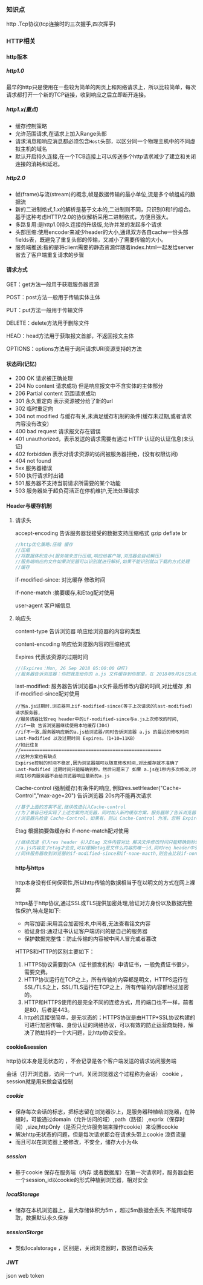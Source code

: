 ### 知识点

http .Tcp协议(tcp连接时的三次握手,四次挥手)

### HTTP相关

#### http版本

##### http1.0

最早的http只是使用在一些较为简单的网页上和网络请求上，所以比较简单，每次请求都打开一个新的TCP链接，收到响应之后立即断开连接。

##### http1.x(重点)

- 缓存控制策略
- 允许范围请求,在请求上加入Range头部
- 请求消息和响应消息都必须包含`Host`头部，以区分同一个物理主机中的不同虚拟主机的域名
- 默认开启持久连接,在一个TCB连接上可以传送多个http请求减少了建立和关闭连接的消耗和延迟。

##### http2.0

- 帧(frame)与流(stream)的概念,帧是数据传输的最小单位,流是多个帧组成的数据流
- 新的二进制格式,1.x的解析是基于文本的,二进制则不同，只识别0和1的组合。基于这种考虑HTTP/2.0的协议解析采用二进制格式，方便且强大。
- 多路复用:是http1.0持久连接的升级版,允许并发的发起多个请求
- 头部压缩:使用encoder来减少header的大小,通讯双方各自cache一份头部 fields表，既避免了重复头部的传输，又减小了需要传输的大小。
- 服务端推送:指的是将client需要的静态资源伴随着index.html一起发给server 省去了客户端重复请求的步骤

#### 请求方式

GET：get方法一般用于获取服务器资源

POST：post方法一般用于传输实体主体

PUT：put方法一般用于传输文件

DELETE：delete方法用于删除文件

HEAD：head方法用于获取报文首部，不返回报文主体

OPTIONS：options方法用于询问请求URI资源支持的方法

#### 状态码(记忆)

- 200 OK 请求被正确处理
- 204 No content  请求成功 但是响应报文中不含实体的主体部分
- 206  Partial content 范围请求成功
- 301 永久重定向 表示资源被分给了新的url
- 302 临时重定向
- 304 not modified 与缓存有关,未满足缓存机制的条件(缓存未过期,或者请求内容没有改变)
- 400 bad request 请求报文存在错误
- 401 unauthorized，表示发送的请求需要有通过 HTTP 认证的认证信息(未认证)
- 402 forbidden 表示对请求资源的访问被服务器拒绝，(没有权限访问)
- 404 not found 
- 5xx 服务器错误
- 500 执行请求时出错
- 501 服务器不支持当前请求所需要的某个功能
- 503 服务器处于超负荷活正在停机维护,无法处理请求

#### Header与缓存机制

1. 请求头

   accept-encoding 告诉服务器我接受的数据支持压缩格式 gzip deflate br

   ```js
   //http优化策略:压缩 缓存
   //压缩 
   //将数据体积变小(服务端来进行压缩,响应给客户端,浏览器会自动解压)
   //服务端响应的文件如果浏览器可以识别就进行解析,如果不能识别就以下载的方式处理
   //缓存
   ```

   if-modified-since:   对比缓存 修改时间

   if-none-match :摘要缓存,和Etag配对使用

   user-agent 客户端信息

2. 响应头

   content-type 告诉浏览器 响应给浏览器的内容的类型

   content-encoding 响应给浏览器内容的压缩格式

   Expires 代表该资源的过期时间

   ```js
   //(Expires：Mon, 26 Sep 2018 05:00:00 GMT)
   //服务器告诉浏览器：你把我发给你的 a.js 文件缓存到你那里，在 2018年9月26日5点之前不要再发请求烦我，直接使用你自己缓存的 a.js 就行了。但是缓存过期之后,又会重新请求
   ```

   last-modified: 服务器告诉浏览器a.js文件最后修改内容的时间,对比缓存 ,和if-modified-since配对使用

   ```
   //当a.js过期时.浏览器带上if-modified-since(等于上次请求的last-modified)请求服务器,
   //服务请器比较req header中的if-modified-since与a.js上次修改的时间,
   //if一致 告诉浏览器继续使用本地缓存(304)
   //if不一致,服务器响应新的a.js给浏览器/同时告诉浏览器 a.js 的最近的修改时间 Last-Modified 以及过期时间 Expires。（1+10=11KB）
   //如此往复
   //====================================================
   //这种方案也有缺点
   Expirse控制的时间不稳定,因为浏览器端可以随意修改时间,对比缓存就不准确了
   Last-Modified 过期时间只能精确到秒。然后问题来了 如果 a.js在1秒内多次修改,时间在1秒内服务器不会给浏览器响应最新的a.js
   ```

   Cache-control  (强制缓存)有条件的响应, 例如res.setHeader("Cache-Control","max-age=20") 告诉浏览器 20s内不能再次请求

   ```js
   //基于上面的方案不足,继续改进引入Cache-control
   //为了兼容已经实现了上述方案的浏览器，同时加入新的缓存方案，服务器除了告诉浏览器 Expires ，同时告诉浏览器一个相对时间 Cache-Control：max-age=10秒。意思是在10秒以内，使用缓存到浏览器的 a.js 资源。
   //浏览器先检查 Cache-Control，如果有，则以 Cache-Control 为准，忽略 Expires。如果没有 Cache-Control，则以 Expires 为准。
   
   ```

   Etag 根据摘要做缓存和 if-none-match配对使用

   ```js
   //继续改进 引入res header 引入Etag 文件内容对比 解决文件修改时间只能精确到秒的问题
   //a.js内容变了etag才会变,可以理解etag是文件么内容的唯一id,同时req header中引入if-none-match(同理 它的值是上次请求服务器响应头中的etag)
   //同样服务器收到浏览器的if-modified-since和if-none-macth,则会去比较if-none-macth与etag,如果文件内容没有变化,则两者保持一致,此时服务器告诉浏览器继续使用本地缓存()
   ```

   #### http与https

   http本身没有任何保密性,所以http传输的数据相当于在以明文的方式在网上裸奔

   https基于http协议,通过SSL或TLS提供加密处理,验证对方身份以及数据完整性保护,特点是如下:

   - 内容加密:采用混合加密技术,中间者,无法查看铭文内容
   - 验证身份:通过证书认证客户端访问的是自己的服务器
   - 保护数据完整性：防止传输的内容被中间人冒充或者篡改

   HTTPS和HTTP的区别主要如下：

   1. HTTPS协议需要到CA（证书颁发机构）申请证书，一般免费证书很少，需要交费。
   2. HTTP协议运行在TCP之上，所有传输的内容都是明文，HTTPS运行在SSL/TLS之上，SSL/TLS运行在TCP之上，所有传输的内容都经过加密的。
   3. HTTP和HTTPS使用的是完全不同的连接方式，用的端口也不一样，前者是80，后者是443。
   4. http的连接很简单，是无状态的；HTTPS协议是由HTTP+SSL协议构建的可进行加密传输、身份认证的网络协议，可以有效的防止运营商劫持，解决了防劫持的一个大问题，比http协议安全。

   

####   cookie&session

http协议本身是无状态的 ，不会记录是各个客户端发送的请求访问服务端

会话（打开浏览器，访问一个url，关闭浏览器这个过程称为会话） cookie ，session就是用来做会话控制

##### cookie 

- 保存每次会话的标志，把标志留在浏览器沙上，是服务器种植给浏览器，在种植时，可能通过domain（允许访问的域）,path（路径）,exprix（保存时间）,size,httpOnly（是否只允许服务端来操作cookie）来设置cookie
- 解决http无状态的问题，但是每次请求都会在请求头带上cookie 浪费流量
- 而且可以在浏览器上被修改，不安全，储存大小为4k

##### session

- 基于cookie 保存在服务端（内存 或者数据库）在第一次请求时，服务器会把一个session_id以cookie的形式种植到浏览器，相对安全

##### localStorage

- 储存在本机浏览器上，最大存储体积为5m ，超过5m数据会丢失 不能跨域存取，数据默认永久保存

##### sessionStorge

- 类似localstorage ，区别是，关闭浏览器时，数据自动丢失

#### JWT

json web token



 




